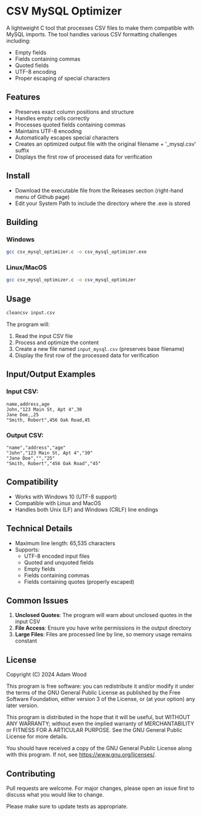 # CSV MySQL Optimizer

A lightweight C tool that processes CSV files to make them compatible with MySQL imports. The tool handles various CSV formatting challenges including:
- Empty fields
- Fields containing commas
- Quoted fields
- UTF-8 encoding
- Proper escaping of special characters

## Features

- Preserves exact column positions and structure
- Handles empty cells correctly
- Processes quoted fields containing commas
- Maintains UTF-8 encoding
- Automatically escapes special characters
- Creates an optimized output file with the original filename + '_mysql.csv' suffix
- Displays the first row of processed data for verification

## Install
- Download the executable file from the Releases section (right-hand menu of Github page)
- Edit your System Path to include the directory where the .exe is stored
  
## Building

### Windows
```bash
gcc csv_mysql_optimizer.c -o csv_mysql_optimizer.exe
```

### Linux/MacOS
```bash
gcc csv_mysql_optimizer.c -o csv_mysql_optimizer
```

## Usage

```bash
cleancsv input.csv
```

The program will:
1. Read the input CSV file
2. Process and optimize the content
3. Create a new file named `input_mysql.csv` (preserves base filename)
4. Display the first row of the processed data for verification

## Input/Output Examples

### Input CSV:
```csv
name,address,age
John,"123 Main St, Apt 4",30
Jane Doe,,25
"Smith, Robert",456 Oak Road,45
```

### Output CSV:
```csv
"name","address","age"
"John","123 Main St, Apt 4","30"
"Jane Doe","","25"
"Smith, Robert","456 Oak Road","45"
```

## Compatibility

- Works with Windows 10 (UTF-8 support)
- Compatible with Linux and MacOS
- Handles both Unix (LF) and Windows (CRLF) line endings

## Technical Details

- Maximum line length: 65,535 characters
- Supports:
  - UTF-8 encoded input files
  - Quoted and unquoted fields
  - Empty fields
  - Fields containing commas
  - Fields containing quotes (properly escaped)

## Common Issues

1. **Unclosed Quotes**: The program will warn about unclosed quotes in the input CSV
2. **File Access**: Ensure you have write permissions in the output directory
3. **Large Files**: Files are processed line by line, so memory usage remains constant

## License

Copyright (C) 2024  Adam Wood

This program is free software: you can redistribute it and/or modify it under the terms of the GNU General Public License as published by the Free Software Foundation, either version 3 of the License, or (at your option) any later version.

This program is distributed in the hope that it will be useful, but WITHOUT ANY WARRANTY; without even the implied warranty of MERCHANTABILITY or FITNESS FOR A  ARTICULAR PURPOSE.  See the GNU General Public License for more details.

You should have received a copy of the GNU General Public License along with this program.  If not, see <https://www.gnu.org/licenses/>.

## Contributing

Pull requests are welcome. For major changes, please open an issue first to discuss what you would like to change.

Please make sure to update tests as appropriate.
